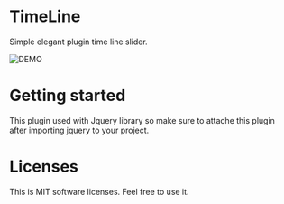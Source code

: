 # TimeLine

Simple elegant plugin time line slider.

![DEMO](https://github.com/AhmedBHameed/TimeLine/blob/master/img/DEMO.gif)

# Getting started

This plugin used with Jquery library so make sure to attache this plugin after importing jquery to your project.

# Licenses

This is MIT software licenses. Feel free to use it.
